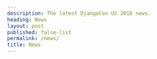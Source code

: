 ```yaml
---
description: The latest DjangoCon US 2018 news.
heading: News
layout: post
published: false-list
permalink: /news/
title: News
---
```

